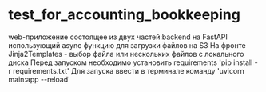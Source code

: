 # test_for_accounting_bookkeeping
web-приложение состоящее из двух частей:backend на FastAPI использующий async функцию для загрузки файлов на S3
На фронте Jinja2Templates - выбор файла или нескольких файлов с локального диска 
Перед запуском необходимо установить requirements 'pip install -r requirements.txt' 
Для запуска ввести в терминале команду 'uvicorn main:app --reload' 
